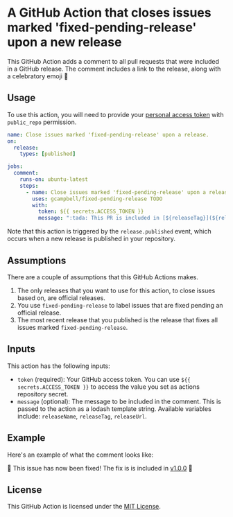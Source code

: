 # A GitHub Action that closes issues marked 'fixed-pending-release' upon a new release

This GitHub Action adds a comment to all pull requests that were included in a GitHub release. The comment includes a link to the release, along with a celebratory emoji :tada:

## Usage

To use this action, you will need to provide your [personal access token](https://docs.github.com/en/authentication/keeping-your-account-and-data-secure/creating-a-personal-access-token) with `public_repo` permission.

```yaml
name: Close issues marked 'fixed-pending-release' upon a release.
on:
  release:
    types: [published]

jobs:
  comment:
    runs-on: ubuntu-latest
    steps:
      - name: Close issues marked 'fixed-pending-release' upon a release.
        uses: gcampbell/fixed-pending-release TODO
        with:
          token: ${{ secrets.ACCESS_TOKEN }}
          message: ":tada: This PR is included in [${releaseTag}](${releaseUrl}) :tada:"
```

Note that this action is triggered by the `release.published` event, which occurs when a new release is published in your repository.

## Assumptions

There are a couple of assumptions that this GitHub Actions makes.

1. The only releases that you want to use for this action, to close issues based on, are official releases.
1. You use `fixed-pending-release` to label issues that are fixed pending an official release.
1. The most recent release that you published is the release that fixes all issues marked `fixed-pending-release`.

## Inputs

This action has the following inputs:

- `token` (required): Your GitHub access token. You can use `${{ secrets.ACCESS_TOKEN }}` to access the value you set as actions repository secret.
- `message` (optional): The message to be included in the comment. This is passed to the action as a lodash template string.
  Available variables include: `releaseName`, `releaseTag`, `releaseUrl`.

## Example

Here's an example of what the comment looks like:

:tada: This issue has now been fixed! The fix is is included in [v1.0.0](https://github.com/owner/repo/releases/tag/v1.0.0) :tada:

## License

This GitHub Action is licensed under the [MIT License](LICENSE).
